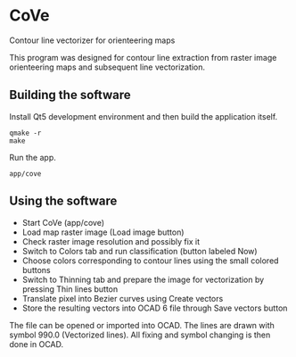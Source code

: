 # CoVe
Contour line vectorizer for orienteering maps

This program was designed for contour line extraction from raster image 
orienteering maps and subsequent line vectorization.

## Building the software
Install Qt5 development environment and then build the application itself.

```
qmake -r
make
```

Run the app.
```
app/cove
```

## Using the software

* Start CoVe (app/cove)
* Load map raster image (Load image button)
* Check raster image resolution and possibly fix it
* Switch to Colors tab and run classification (button labeled Now)
* Choose colors corresponding to contour lines using the small colored buttons
* Switch to Thinning tab and prepare the image for vectorization by pressing
  Thin lines button
* Translate pixel into Bezier curves using Create vectors
* Store the resulting vectors into OCAD 6 file through Save vectors button

The file can be opened or imported into OCAD. The lines are drawn with symbol
990.0 (Vectorized lines). All fixing and symbol changing is then done in OCAD.
